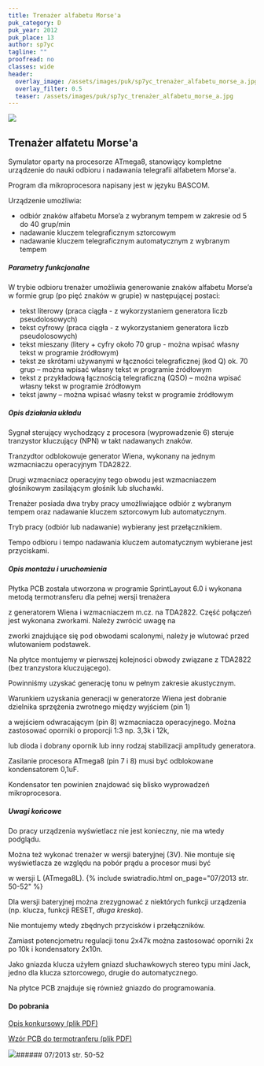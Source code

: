 ```yaml
---
title: Trenażer alfabetu Morse'a
puk_category: D
puk_year: 2012
puk_place: 13
author: sp7yc
tagline: ""
proofread: no
classes: wide
header:
  overlay_image: /assets/images/puk/sp7yc_trenażer_alfabetu_morse_a.jpg
  overlay_filter: 0.5
  teaser: /assets/images/puk/sp7yc_trenażer_alfabetu_morse_a.jpg
---
```






 



![](assets/data/img/projects/2012-13-0.jpg) 



Trenażer alfatetu Morse'a
-------------------------





 Symulator oparty na procesorze ATmega8, stanowiący kompletne urządzenie do nauki odbioru i nadawania telegrafii alfabetem Morse'a.

 Program dla mikroprocesora napisany jest w języku BASCOM.






 Urządzenie umożliwia:

 

* odbiór znaków alfabetu Morse’a z wybranym tempem w zakresie od 5 do 40 grup/min
* nadawanie kluczem telegraficznym sztorcowym
* nadawanie kluczem telegraficznym automatycznym z wybranym tempem







##### Parametry funkcjonalne




 W trybie odbioru trenażer umożliwia generowanie znaków alfabetu Morse’a w formie grup (po pięć znaków w grupie) w następującej postaci:

 

* tekst literowy (praca ciągła - z wykorzystaniem generatora liczb pseudolosowych)
* tekst cyfrowy (praca ciągła - z wykorzystaniem generatora liczb pseudolosowych)
* tekst mieszany (litery + cyfry około 70 grup - można wpisać własny tekst w programie źródłowym)
* tekst ze skrótami używanymi w łączności telegraficznej (kod Q) ok. 70 grup – można wpisać własny tekst w programie źródłowym
* tekst z przykładową łącznością telegraficzną (QSO) – można wpisać własny tekst w programie źródłowym
* tekst jawny – można wpisać własny tekst w programie źródłowym







##### Opis działania układu




 Sygnał sterujący wychodzący z procesora (wyprowadzenie 6) steruje tranzystor kluczujący (NPN) w takt nadawanych znaków.

 Tranzydtor odblokowuje generator Wiena, wykonany na jednym wzmacniaczu operacyjnym TDA2822.

 Drugi wzmacniacz operacyjny tego obwodu jest wzmacniaczem głośnikowym zasilającym głośnik lub słuchawki.






 Trenażer posiada dwa tryby pracy umożliwiające odbiór z wybranym tempem oraz nadawanie kluczem sztorcowym lub automatycznym.

 Tryb pracy (odbiór lub nadawanie) wybierany jest przełącznikiem.

 Tempo odbioru i tempo nadawania kluczem automatycznym wybierane jest przyciskami.




##### Opis montażu i uruchomienia




 Płytka PCB została utworzona w programie SprintLayout 6.0 i wykonana metodą termotransferu dla pełnej wersji trenażera

 z generatorem Wiena i wzmacniaczem m.cz. na TDA2822. Część połączeń jest wykonana zworkami. Należy zwrócić uwagę na

 zworki znajdujące się pod obwodami scalonymi, należy je wlutować przed wlutowaniem podstawek.






 Na płytce montujemy w pierwszej kolejności obwody związane z TDA2822 (bez tranzystora kluczującego).

 Powinniśmy uzyskać generację tonu w pełnym zakresie akustycznym.

 Warunkiem uzyskania generacji w generatorze Wiena jest dobranie dzielnika sprzężenia zwrotnego między wyjściem (pin 1)

 a wejściem odwracającym (pin 8) wzmacniacza operacyjnego. Można zastosować oporniki o proporcji 1:3 np. 3,3k i 12k,

 lub dioda i dobrany opornik lub inny rodzaj stabilizacji amplitudy generatora.

 




Zasilanie procesora ATmega8 (pin 7 i 8) musi być odblokowane kondensatorem 0,1uF.

Kondensator ten powinien znajdować się blisko wyprowadzeń mikroprocesora.




##### Uwagi końcowe




 Do pracy urządzenia wyświetlacz nie jest konieczny, nie ma wtedy podglądu.






 Można też wykonać trenażer w wersji bateryjnej (3V). Nie montuje się wyświetlacza ze względu na pobór prądu a procesor musi być

 w wersji L (ATmega8L).
{% include swiatradio.html on_page="07/2013 str. 50-52" %}





 Dla wersji bateryjnej można zrezygnować z niektórych funkcji urządzenia (np. klucza, funkcji RESET, *długa kreska*).

 Nie montujemy wtedy zbędnych przycisków i przełączników.

 




 Zamiast potencjometru regulacji tonu 2x47k można zastosować oporniki 2x po 10k i kondensatory 2x10n.






 Jako gniazda klucza użyłem gniazd słuchawkowych stereo typu mini Jack, jedno dla klucza sztorcowego, drugie do automatycznego.

 Na płytce PCB znajduje się również gniazdo do programowania.





#### Do pobrania

[Opis konkursowy (plik PDF)](assets/data/download/SP7YC_Trenazer-Morsea.pdf)

[Wzór PCB do termotranferu (plik PDF)](assets/data/download/SP7YC_PCB-trenazer-Morsea.pdf)




![](assets/img/logo/sr_logo_s.jpg)###### 07/2013 str. 50-52

 





 


